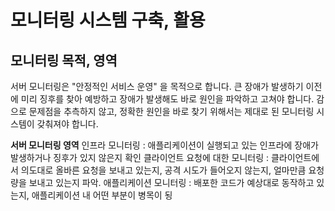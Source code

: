 # 모니터링 시스템 구축, 활용

## 모니터링 목적, 영역
서버 모니터링은 "안정적인 서비스 운영" 을 목적으로 합니다. 큰 장애가 발생하기 이전에 미리 징후를 찾아 예방하고 장애가 발생해도 바로 원인을 파악하고 고쳐야 합니다. 감으로 문제점을 추측하지 않고, 정확한 원인을 바로 찾기 위해서는 제대로 된 모니터링 시스템이 갖춰져야 합니다.

**서버 모니터링 영역**
인프라 모니터링 : 애플리케이션이 실행되고 있는 인프라에 장애가 발생하거나 징후가 있지 않은지 확인
클라이언트 요청에 대한 모니터링 : 클라이언트에서 의도대로 올바른 요청을 보내고 있는지, 공격 시도가 들어오지 않는지, 얼마만큼 요청량을 보내고 있는지 파악.
애플리케이션 모니터링 : 배포한 코드가 예상대로 동작하고 있는지, 애플리케이션 내 어떤 부분이 병목이 됭
<!--stackedit_data:
eyJoaXN0b3J5IjpbNjYwOTA5NzUzLC0zNTE3OTE0MTEsLTE3Mz
g5ODM2OF19
-->